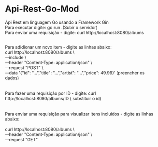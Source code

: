 # Api-Rest-Go-Mod
Api Rest em linguagem Go usando a Framework Gin <br>
Para executar digite: go run .(Subir o servidor) <br>
Para enviar uma requisição - digite: curl http://localhost:8080/albums <br> <br>

Para adidionar um novo item - digite as linhas abaixo: <br>
curl http://localhost:8080/albums \ <br>
    --include \ <br>
    --header "Content-Type: application/json" \ <br>
    --request "POST" \ <br>
    --data '{"id": "...","title": "...","artist": "...","price": 49.99}' (preencher os dados) <br><br>    
    Para fazer uma requisição por ID - digite: curl http://localhost:8080/albums/ID ( substituir o id) <br><br>    
    Para enviar uma requisição para visualizar itens incluidos - digite as linhas abaixo: <br>    
    curl http://localhost:8080/albums \ <br>
    --header "Content-Type: application/json" \ <br>
    --request "GET" <br>
    
    
